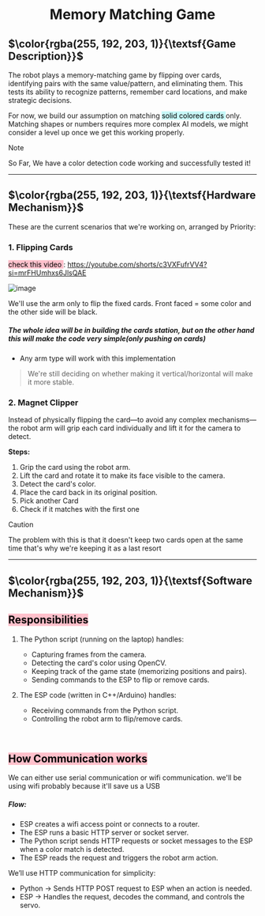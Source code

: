 <div align='center'>
  <h1>Memory Matching Game</h1>
</div>

## $\color{rgba(255, 192, 203, 1)}{\textsf{Game Description}}$

The robot plays a memory-matching game by flipping over cards, identifying pairs with the same value/pattern, and eliminating them. This tests its ability to recognize patterns, remember card locations, and make strategic decisions.

For now, we build our assumption on matching <mark style="background: #ABF7F7A6;"> solid colored cards </mark> only. 
Matching shapes or numbers requires more complex AI models, we might consider a level up once we get this working properly.

>[!NOTE]
> So Far,
> We have a color detection code working and successfully tested it!

---
## $\color{rgba(255, 192, 203, 1)}{\textsf{Hardware Mechanism}}$

These are the current scenarios that we're working on, arranged by Priority:
### 1. Flipping Cards

<mark style="background: pink;"> check this video </mark>: https://youtube.com/shorts/c3VXFufrVV4?si=mrFHUmhxs6JlsQAE

![image](https://github.com/user-attachments/assets/c42e5eb7-d07b-4cc2-911d-3f3873396959)

We'll use the arm only to flip the fixed cards. 
Front faced = some color and the other side will be black.

##### The whole idea will be in building the cards station, but on the other hand this will make the code very simple(only pushing on cards)
- Any arm type will work with this implementation

> We're still deciding on whether making it vertical/horizontal will make it more stable.


### 2. Magnet Clipper 
Instead of physically flipping the card—to avoid any complex mechanisms—the robot arm will grip each card individually and lift it for the camera to detect. 

**Steps:**
1. Grip the card using the robot arm.
2. Lift the card and rotate it to make its face visible to the camera.
3. Detect the card's color.
4. Place the card back in its original position.
5. Pick another Card
6. Check if it matches with the first one

>[!CAUTION]
The problem with this is that it doesn't keep two cards open at the same time that's why we're keeping it as a last resort

---
## $\color{rgba(255, 192, 203, 1)}{\textsf{Software Mechanism}}$

## <mark style="background: pink;"> Responsibilities </mark> 

1. The Python script (running on the laptop) handles:
    - Capturing frames from the camera.
    - Detecting the card's color using OpenCV.
    - Keeping track of the game state (memorizing positions and pairs).
    - Sending commands to the ESP to flip or remove cards.

2. The ESP code (written in C++/Arduino) handles:
    - Receiving commands from the Python script.
    - Controlling the robot arm to flip/remove cards.

</br>

## <mark style="background: pink;"> How Communication works </mark>

We can either use serial communication or wifi communication.
we'll be using wifi probably because it'll save us a USB

##### *Flow:*
- ESP creates a wifi access point or connects to a router.
- The ESP runs a basic HTTP server or socket server.
- The Python script sends HTTP requests or socket messages to the ESP when a color match is detected.
- The ESP reads the request and triggers the robot arm action.

We’ll use HTTP communication for simplicity:
- Python → Sends HTTP POST request to ESP when an action is needed.
- ESP → Handles the request, decodes the command, and controls the servo.
